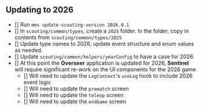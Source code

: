 ## Updating to 2026
- [] Run `mms update-scouting-version 2026.0.1`
- [] In `scouting/common/types`, create a `2025` folder. In the folder, copy in contents from `scouting/common/types/2025`
- [] Update type names to 2026, update event structure and enum values as needed.
- [] Update `scouting/common/helpers/yearConfig` to have a case for 2026.
- [] At this point the **Overseer** application is updated for 2026, **Sentinel** will require significant re-work on the UI components for the 2026 game
  - [] Will need to update the `LogContext`'s `useLog` hook to include 2026 event logic
  - [] Will need to update the `prematch` screen
  - [] Will need to update the `teleop` screen
  - [] Will need to update the `endGame` screen